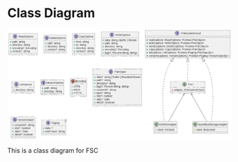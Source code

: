 # Class Diagram

<!--
@startuml
@startuml
/'!theme sketchy-outline '/
skinparam handwritten true
interface IFileSystemCloud {
 +read(options: ReadOptions): Promise<FileObject>
 +write(options: WriteOption): Promise<FileObject>
 +delete(options: DeleteOptions): Promise<FileObject>
 +copy(options: CopyOptions): Promise<FileObject>
 +list(options: ListOptions): Promise<Paging<FileObject[]>>
 +versions(options: VersionOptions): Promise<Paging<VersionObject[]>>
}


interface ReadOptions {
 +path: string
 +directory: string
 +encoding?: Encoding
 +version?: string
}

interface DeleteOptions {
 +path: string
 +directory: string
 +version?: string
}

interface CopyOptions {
 +from: string
 +to: string
 +directory: string
 +version?: string
}

interface WriteOptions {
 +data: string | Buffer | Stream
 +path: string
 +directory: string
 +encoding?: Encoding
 +tags?: Record<string, string>
}

interface ListOptions {
 +directory: string
}

interface VersionOptions {
 +path: string
 +directory: string
}

enum Encoding {
 +UTF8
 +ASCII
 +UTF16
}

interface FileObject {
 +data?: string | Buffer | ReadableStream 
 +path?: string
 +directory?: string 
 +tags?: Record<string, string>
 +versionId?: string
 +type?: string
 +size?: number
 +date?: Date
 +latest?: boolean
}

interface VersionObject {
 +versionId?: string
 +size?: number
 +date?: Date
 +latest?: boolean
}

interface Paging<T> {
 +data: T
 +nextToken: string
}

class FSC implements IFileSystemCloud {
 -adapter: IFileSystemCloud
}

class AWSS3Adapter implements IFileSystemCloud {
 #client: S3Client
}

class AzureBlobStorageAdapter implements IFileSystemCloud {
 #client: BlobClient
}

FSC o-- AWSS3Adapter
FSC o-- AzureBlobStorageAdapter
@enduml
-->

![](CLASS-DIAGRAM.png)

This is a class diagram for FSC 